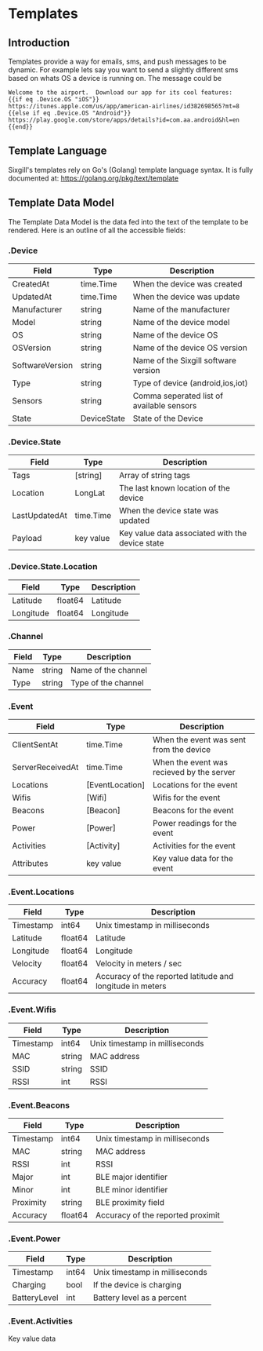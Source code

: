 # Templates

## Introduction

Templates provide a way for emails, sms, and push messages to be dynamic.  For example lets say you want to send a slightly different sms based on whats OS a device is running on.  The message could be

```
Welcome to the airport.  Download our app for its cool features:
{{if eq .Device.OS "iOS"}}
https://itunes.apple.com/us/app/american-airlines/id382698565?mt=8
{{else if eq .Device.OS "Android"}}
https://play.google.com/store/apps/details?id=com.aa.android&hl=en
{{end}}
```

## Template Language

Sixgill's templates rely on Go's (Golang) template language syntax.  It is fully documented at: https://golang.org/pkg/text/template

## Template Data Model

The Template Data Model is the data fed into the text of the template to be rendered.  Here is an outline of all the accessible fields:

### .Device

Field|Type|Description
-|-|-
CreatedAt | time.Time | When the device was created
UpdatedAt | time.Time | When the device was update
Manufacturer | string | Name of the manufacturer
Model | string | Name of the device model
OS | string | Name of the device OS
OSVersion | string | Name of the device OS version
SoftwareVersion | string | Name of the Sixgill software version
Type | string | Type of device (android,ios,iot)
Sensors | string | Comma seperated list of available sensors
State | DeviceState | State of the Device

### .Device.State

Field|Type|Description
-|-|-
Tags | [string] | Array of string tags
Location | LongLat | The last known location of the device
LastUpdatedAt | time.Time | When the device state was updated
Payload | key value | Key value data associated with the device state

### .Device.State.Location

Field|Type|Description
-|-|-
Latitude | float64 | Latitude
Longitude | float64 | Longitude

### .Channel

Field|Type|Description
-|-|-
Name | string | Name of the channel
Type | string | Type of the channel

### .Event

Field|Type|Description
-|-|-
ClientSentAt | time.Time | When the event was sent from the device
ServerReceivedAt | time.Time | When the event was recieved by the server
Locations | [EventLocation] | Locations for the event
Wifis | [Wifi] | Wifis for the event
Beacons | [Beacon] | Beacons for the event
Power | [Power] | Power readings for the event
Activities | [Activity] | Activities for the event
Attributes | key value | Key value data for the event

### .Event.Locations

Field|Type|Description
-|-|-
Timestamp | int64 | Unix timestamp in milliseconds
Latitude | float64 | Latitude
Longitude | float64 | Longitude
Velocity | float64 | Velocity in meters / sec
Accuracy | float64 | Accuracy of the reported latitude and longitude in meters

### .Event.Wifis

Field|Type|Description
-|-|-
Timestamp | int64 | Unix timestamp in milliseconds
MAC | string | MAC address
SSID | string | SSID
RSSI | int | RSSI

### .Event.Beacons

Field|Type|Description
-|-|-
Timestamp | int64 | Unix timestamp in milliseconds
MAC | string | MAC address
RSSI | int | RSSI
Major | int | BLE major identifier
Minor | int | BLE minor identifier
Proximity | string | BLE proximity field
Accuracy | float64 | Accuracy of the reported proximit

### .Event.Power

Field|Type|Description
-|-|-
Timestamp | int64 | Unix timestamp in milliseconds
Charging | bool | If the device is charging
BatteryLevel | int | Battery level as a percent

### .Event.Activities

Key value data